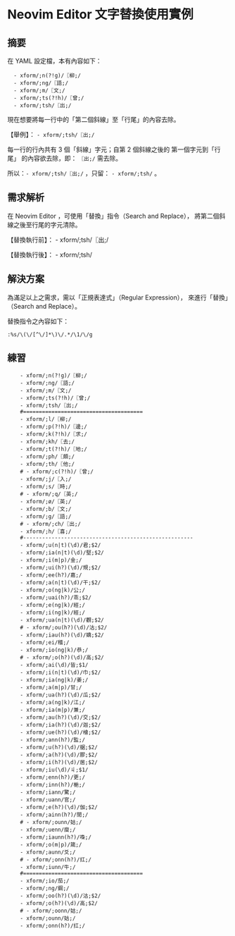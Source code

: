 # Neovim Editor 文字替換使用實例

## 摘要

在 YAML 設定檔，本有內容如下：

```
  - xform/;n(?!g)/〖柳;/
  - xform/;ng/〖語;/
  - xform/;m/〖文;/
  - xform/;ts(?!h)/〖曾;/
  - xform/;tsh/〖出;/
```

現在想要將每一行中的「第二個斜線」至「行尾」的內容去除。

【舉例】： `- xform/;tsh/〖出;/`

每一行的行內共有 3 個「斜線」字元；自第 2 個斜線之後的
第一個字元到「行尾」 的內容欲去除，即： `〖出;/` 需去除。

所以：`- xform/;tsh/〖出;/` ，只留： `- xform/;tsh/`  。

## 需求解析

在 Neovim Editor ，可使用「替換」指令（Search and Replace），
將第二個斜線之後至行尾的字元清除。

【替換執行前】： - xform/;tsh/〖出;/

【替換執行後】： - xform/;tsh/

## 解決方案

為滿足以上之需求，需以「正規表達式」（Regular Expression），
來進行「替換」（Search and Replace）。

替換指令之內容如下：

```
:%s/\(\/[^\/]*\)\/.*/\1/\/g
```

## 練習

```
    - xform/;n(?!g)/〖柳;/
    - xform/;ng/〖語;/
    - xform/;m/〖文;/
    - xform/;ts(?!h)/〖曾;/
    - xform/;tsh/〖出;/
    #======================================
    - xform/;l/〖柳;/
    - xform/;p(?!h)/〖邊;/
    - xform/;k(?!h)/〖求;/
    - xform/;kh/〖去;/
    - xform/;t(?!h)/〖地;/
    - xform/;ph/〖頗;/
    - xform/;th/〖他;/
    # - xform/;c(?!h)/〖曾;/
    - xform/;j/〖入;/
    - xform/;s/〖時;/
    # - xform/;q/〖英;/
    - xform/;ø/〖英;/
    - xform/;b/〖文;/
    - xform/;g/〖語;/
    # - xform/;ch/〖出;/
    - xform/;h/〖喜;/
    #------------------------------------------------------
    - xform/;u(n|t)(\d)/君;$2/
    - xform/;ia(n|t)(\d)/堅;$2/
    - xform/;i(m|p)/金;/
    - xform/;ui(h?)(\d)/規;$2/
    - xform/;ee(h?)/嘉;/
    - xform/;a(n|t)(\d)/干;$2/
    - xform/;o(ng|k)/公;/
    - xform/;uai(h?)/乖;$2/
    - xform/;e(ng|k)/經;/
    - xform/;i(ng|k)/經;/
    - xform/;ua(n|t)(\d)/觀;$2/
    # - xform/;ou(h?)(\d)/沽;$2/
    - xform/;iau(h?)(\d)/嬌;$2/
    - xform/;ei/稽;/
    - xform/;io(ng|k)/恭;/
    # - xform/;o(h?)(\d)/高;$2/
    - xform/;ai(\d)/皆;$1/
    - xform/;i(n|t)(\d)/巾;$2/
    - xform/;ia(ng|k)/姜;/
    - xform/;a(m|p)/甘;/
    - xform/;ua(h?)(\d)/瓜;$2/
    - xform/;a(ng|k)/江;/
    - xform/;ia(m|p)/兼;/
    - xform/;au(h?)(\d)/交;$2/
    - xform/;ia(h?)(\d)/迦;$2/
    - xform/;ue(h?)(\d)/檜;$2/
    - xform/;ann(h?)/監;/
    - xform/;u(h?)(\d)/艍;$2/
    - xform/;a(h?)(\d)/膠;$2/
    - xform/;i(h?)(\d)/居;$2/
    - xform/;iu(\d)/丩;$1/
    - xform/;enn(h?)/更;/
    - xform/;inn(h?)/梔;/
    - xform/;iann/驚;/
    - xform/;uann/官;/
    - xform/;e(h?)(\d)/伽;$2/
    - xform/;ainn(h?)/閒;/
    # - xform/;ounn/姑;/
    - xform/;uenn/糜;/
    - xform/;iaunn(h?)/嘄;/
    - xform/;o(m|p)/箴;/
    - xform/;aunn/爻;/
    # - xform/;onn(h?)/扛;/
    - xform/;iunn/牛;/
    #======================================
    - xform/;io/茄;/
    - xform/;ng/鋼;/
    - xform/;oo(h?)(\d)/沽;$2/
    - xform/;o(h?)(\d)/高;$2/
    # - xform/;oonn/姑;/
    - xform/;ounn/姑;/
    - xform/;onn(h?)/扛;/
```
